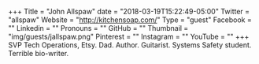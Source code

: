 +++
Title = "John Allspaw"
date = "2018-03-19T15:22:49-05:00"
Twitter = "allspaw"
Website = "http://kitchensoap.com/"
Type = "guest"
Facebook = ""
Linkedin = ""
Pronouns = ""
GitHub = ""
Thumbnail = "img/guests/jallspaw.png"
Pinterest = ""
Instagram = ""
YouTube = ""
+++
SVP Tech Operations, Etsy. Dad. Author. Guitarist. Systems Safety student. Terrible bio-writer.
